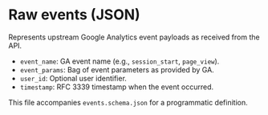 # Raw events (JSON)

Represents upstream Google Analytics event payloads as received from the API.

- `event_name`: GA event name (e.g., `session_start`, `page_view`).
- `event_params`: Bag of event parameters as provided by GA.
- `user_id`: Optional user identifier.
- `timestamp`: RFC 3339 timestamp when the event occurred.

This file accompanies `events.schema.json` for a programmatic definition.
